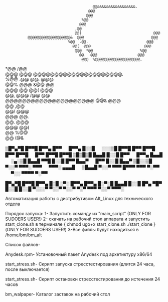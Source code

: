                                            @@&&&&&&&&&&&&&&&&&.                 
                                         @@@                                    
                                        @@@                                     
                                      %@@                                       
                                     @@@                                        
                                   ,@@                                          
                                   @@(                                @@@       
              @@@@@@@@@@@@@@@@@@@&  @@@                              @@@        
                                %@@  .@@.                          @@@          
                                  @@(  @@@                        @@@           
                                   @@@  *@@                     %@@             
                                     @@.  @@@                  @@@              
                                      @@@  %@@@@@@@@@@@@@@@@@@@@.               
   *@@                                 /@@                                      
     @@@                              @@@  @@@@@@@@@@@@@@@@@@@@@.               
      %@@                           .@@   @@.                  @@@              
        @@%                        @@@  &@@                      @@             
         @@@                      @@   @@(                        @@@           
           @@,                  @@@  /@@                            @@          
            @@@@@@@@@@@@@@@@@@@@@   @@&                              @@@        
                                   @@                                 ,@@       
                                    @@/                              @@@        
                                     @@@                            @@.         
                                       @@.                        @@@           
                                        @@@                      @@(            
                                          @@                   %@@              
                                           @@                 (@&               
                                                                                
                                                                                




▒█▀▄▀█ █▀▀█ █▀▀▄ █▀▀ 　 █▀▀▄ █░░█ 　 ░░░▒█ █▀▀█ █▀▀ █▀▀█ █▀▀ █▀▀█ 　 █▀▀ █▀▀█ █▀▀█ 
▒█▒█▒█ █▄▄█ █░░█ █▀▀ 　 █▀▀▄ █▄▄█ 　 ░▄░▒█ █▄▄█ ▀▀█ █░░█ █▀▀ █▄▄▀ 　 █▀▀ █░░█ █▄▄▀ 
▒█░░▒█ ▀░░▀ ▀▀▀░ ▀▀▀ 　 ▀▀▀░ ▄▄▄█ 　 ▒█▄▄█ ▀░░▀ ▀▀▀ █▀▀▀ ▀▀▀ ▀░▀▀ 　 ▀░░ ▀▀▀▀ ▀░▀▀ 

█▀▄▀█ █▀▀█ █▀▀▄ █░█ ░▀░ █▀▀▄ █▀▀▄ 
█░▀░█ █▄▄█ █░░█ █▀▄ ▀█▀ █░░█ █░░█ 
▀░░░▀ ▀░░▀ ▀░░▀ ▀░▀ ▀▀▀ ▀░░▀ ▀▀▀░





Автоматизация работы с дистрибутивом Alt_Linux для технического отдела 

Порядок запуска:
  1- Запустить команду из "main_script" (ONLY FOR SUDOERS USER!)
  2- скачать на рабочий стол аппарата и запустить start_clone.sh в терминале 
    { chmod ugo+x start_clone.sh
      ./start_clone
    }
   (ONLY FOR SUDOERS USER!)
  3-Все файлы будут находиться в /home/bm/bm_alt
  


Список файлов-

  Anydesk.rpm- Установочный пакет Anydesk под архетиктуру x86/64 

  start_stress.sh- Скрипт запуска стресстестирования (длится 24 часа, после выключается)

  start_stress.sh- Скрипт остановки стресстестирования до истечения 24 часов

  bm_walpaper- Каталог заставок на рабочий стол
